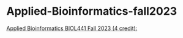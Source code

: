 # Applied-Bioinformatics-fall2023
 

[Applied Bioinformatics BIOL441 Fall 2023 (4 credit):]([https://www.google.com](https://pawar1550.wixsite.com/claflin-courses/copy-of-applied-bioinformatics-biol44))

